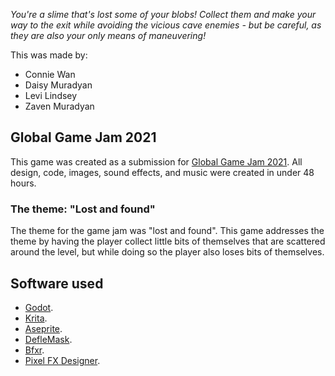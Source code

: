 _You're a slime that's lost some of your blobs! Collect them and make your way to the exit while avoiding the vicious cave enemies - but be careful, as they are also your only means of maneuvering!_

This was made by:

-   Connie Wan
-   Daisy Muradyan
-   Levi Lindsey
-   Zaven Muradyan

## Global Game Jam 2021

This game was created as a submission for [Global Game Jam 2021](https://globalgamejam.org/2021/games/ooboloo-2). All design, code, images, sound effects, and music were created in under 48 hours.

### The theme: "Lost and found"

The theme for the game jam was "lost and found". This game addresses the theme by having the player collect little bits of themselves that are scattered around the level, but while doing so the player also loses bits of themselves.

## Software used

-   [Godot](https://godotengine.org/).
-   [Krita](https://krita.org/).
-   [Aseprite](https://www.aseprite.org/).
-   [DefleMask](https://deflemask.com/).
-   [Bfxr](https://www.bfxr.net/).
-   [Pixel FX Designer](https://codemanu.itch.io/particle-fx-designer).
